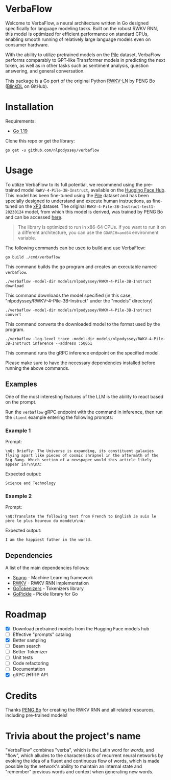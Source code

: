 # VerbaFlow

Welcome to VerbaFlow, a neural architecture written in Go designed specifically for language modeling tasks. 
Built on the robust RWKV RNN, this model is optimized for efficient performance on standard CPUs, enabling smooth running of relatively large language models even on consumer hardware.

With the ability to utilize pretrained models on the [Pile](https://arxiv.org/abs/2101.00027) dataset, VerbaFlow performs comparably to GPT-like Transformer models in predicting the next token, as well as in other tasks such as sentiment analysis, question answering, and general conversation. 

This package is a Go port of the original Python [RWKV-LN](https://github.com/BlinkDL/RWKV-LM) by PENG Bo ([BlinkDL](https://github.com/BlinkDL) on GitHub). 

# Installation

Requirements:

* [Go 1.19](https://golang.org/dl/)

Clone this repo or get the library:

```console
go get -u github.com/nlpodyssey/verbaflow
```

# Usage

To utilize VerbaFlow to its full potential, we recommend using the pre-trained model `RWKV-4-Pile-3B-Instruct`, available on the [Hugging Face Hub](https://huggingface.co/nlpodyssey/RWKV-4-Pile-3B-Instruct).
This model has been fine-tuned using the [Pile](https://huggingface.co/datasets/the_pile) dataset and has been specially designed to understand and execute human instructions, as fine-tuned on the [xP3](https://huggingface.co/datasets/bigscience/xP3all) dataset. 
The original `RWKV-4-Pile-3B-Instruct-test1-20230124` model, from which this model is derived, was trained by PENG Bo and can be accessed [here](https://huggingface.co/BlinkDL/rwkv-4-pile-3b).

> The library is optimized to run in x86-64 CPUs. If you want to run it on a different architecture, you can use the `GOARCH=amd64` environment variable.

The following commands can be used to build and use VerbaFlow:

```console
go build ./cmd/verbaflow
```

This command builds the go program and creates an executable named `verbaflow`.

```console
./verbaflow -model-dir models/nlpodyssey/RWKV-4-Pile-3B-Instruct download
```

This command downloads the model specified (in this case, "nlpodyssey/RWKV-4-Pile-3B-Instruct" under the "models" directory)

```console
./verbaflow -model-dir models/nlpodyssey/RWKV-4-Pile-3B-Instruct convert
```

This command converts the downloaded model to the format used by the program.

```console
./verbaflow -log-level trace -model-dir models/nlpodyssey/RWKV-4-Pile-3B-Instruct inference --address :50051
```

This command runs the gRPC inference endpoint on the specified model.

Please make sure to have the necessary dependencies installed before running the above commands.

## Examples

One of the most interesting features of the LLM is the ability to react based on the prompt.

Run the `verbaflow` gRPC endpoint with the command in inference, then run the `client` example entering the following prompts:

### Example 1

Prompt:

```console
\nQ: Briefly: The Universe is expanding, its constituent galaxies flying apart like pieces of cosmic shrapnel in the aftermath of the Big Bang. Which section of a newspaper would this article likely appear in?\n\nA:
```

Expected output:

```console
Science and Technology
```

### Example 2

Prompt:

```console
\nQ:Translate the following text from French to English Je suis le père le plus heureux du monde\n\nA:
```

Expected output:

```console
I am the happiest father in the world.
```

## Dependencies

A list of the main dependencies follows:

- [Spago](http://github.com/nlpodyssey/spago) - Machine Learning framework
- [RWKV](http://github.com/nlpodyssey/rwkv) - RWKV RNN implementation
- [GoTokenizers](http://github.com/nlpodyssey/gotokenizers) - Tokenizers library
- [GoPickle](http://github.com/nlpodyssey/gopickle) - Pickle library for Go

# Roadmap

- [x] Download pretrained models from the Hugging Face models hub
- [ ] Effective "prompts" catalog
- [x] Better sampling
- [ ] Beam search
- [ ] Better Tokenizer
- [ ] Unit tests
- [ ] Code refactoring
- [ ] Documentation
- [x] gRPC ~~/HTTP~~ API

# Credits

Thanks [PENG Bo](https://github.com/BlinkDL) for creating the RWKV RNN and all related resources, including pre-trained models!

# Trivia about the project's name

"VerbaFlow" combines "verba", which is the Latin word for *words*, and "flow", which alludes to the characteristics of recurrent neural networks by evoking the idea of a fluent and continuous flow of words, which is made possible by the network's ability to maintain an internal state and "remember" previous words and context when generating new words.